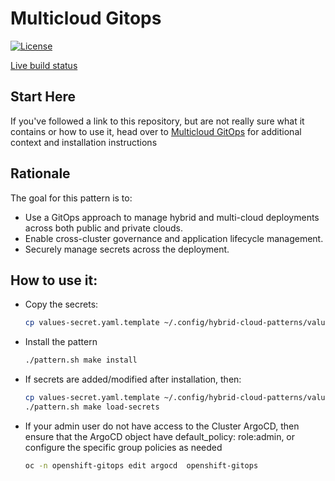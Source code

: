 # Multicloud Gitops

[![License](https://img.shields.io/badge/License-Apache%202.0-blue.svg)](https://opensource.org/licenses/Apache-2.0)

[Live build status](https://validatedpatterns.io/ci/?pattern=mcgitops)

## Start Here

If you've followed a link to this repository, but are not really sure what it contains
or how to use it, head over to [Multicloud GitOps](https://validatedpatterns.io/patterns/multicloud-gitops/)
for additional context and installation instructions

## Rationale

The goal for this pattern is to:

* Use a GitOps approach to manage hybrid and multi-cloud deployments across both public and private clouds.
* Enable cross-cluster governance and application lifecycle management.
* Securely manage secrets across the deployment.

## How to use it:

* Copy the secrets:

    ```bash
    cp values-secret.yaml.template ~/.config/hybrid-cloud-patterns/values-secret-rhoai-pattern-demo.yaml
    ```

* Install the pattern

    ```bash
    ./pattern.sh make install
    ```

* If secrets are added/modified after installation, then:

    ```bash
    cp values-secret.yaml.template ~/.config/hybrid-cloud-patterns/values-secret-rhoai-pattern-demo.yaml
    ./pattern.sh make load-secrets
    ```

* If your admin user do not have access to the Cluster ArgoCD, then ensure that
  the ArgoCD object have default_policy: role:admin, or configure the specific
  group policies as needed

    ```bash
    oc -n openshift-gitops edit argocd  openshift-gitops
    ```

